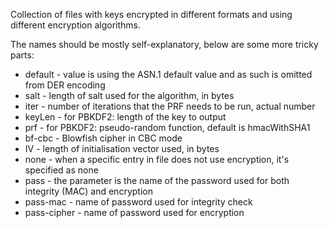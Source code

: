 Collection of files with keys encrypted in different formats and using
different encryption algorithms.

The names should be mostly self-explanatory, below are some more tricky parts:

 - default - value is using the ASN.1 default value and as such is omitted
   from DER encoding
 - salt - length of salt used for the algorithm, in bytes
 - iter - number of iterations that the PRF needs to be run, actual number
 - keyLen - for PBKDF2: length of the key to output
 - prf - for PBKDF2: pseudo-random function, default is hmacWithSHA1
 - bf-cbc - Blowfish cipher in CBC mode
 - IV - length of initialisation vector used, in bytes
 - none - when a specific entry in file does not use encryption, it's specified
   as none
 - pass - the parameter is the name of the password used for both integrity
   (MAC) and encryption
 - pass-mac - name of password used for integrity check
 - pass-cipher - name of password used for encryption
